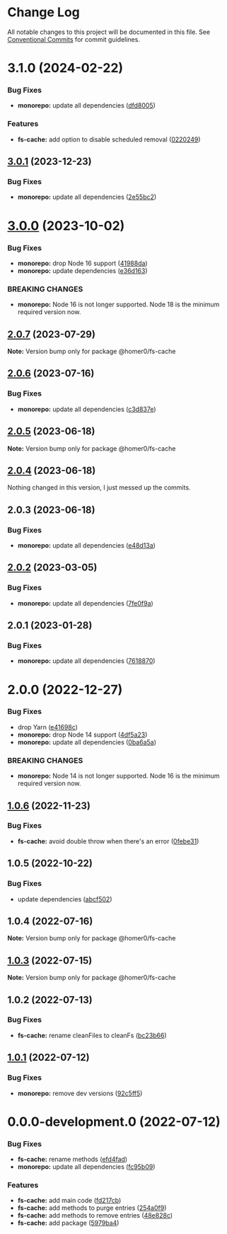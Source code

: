 # Change Log

All notable changes to this project will be documented in this file.
See [Conventional Commits](https://conventionalcommits.org) for commit guidelines.

# 3.1.0 (2024-02-22)

### Bug Fixes

- **monorepo:** update all dependencies ([dfd8005](https://github.com/homer0/packages/commit/dfd80057bf5a5259d0324ca5eecf6e42a58db817))

### Features

- **fs-cache:** add option to disable scheduled removal ([0220249](https://github.com/homer0/packages/commit/02202498c04228b6fca5a2727c0f2e5c33f08909))

## [3.0.1](https://github.com/homer0/packages/compare/@homer0/fs-cache@3.0.0...@homer0/fs-cache@3.0.1) (2023-12-23)

### Bug Fixes

- **monorepo:** update all dependencies ([2e55bc2](https://github.com/homer0/packages/commit/2e55bc20351f39fb52b9555f564102833e168dc1))

# [3.0.0](https://github.com/homer0/packages/compare/@homer0/fs-cache@2.0.7...@homer0/fs-cache@3.0.0) (2023-10-02)

### Bug Fixes

- **monorepo:** drop Node 16 support ([41988da](https://github.com/homer0/packages/commit/41988da8e3f15a1c2daecfe0d7c9243eb19f9351))
- **monorepo:** update dependencies ([e36d163](https://github.com/homer0/packages/commit/e36d1630c8fc754d9359665100c8a027b15cfb9e))

### BREAKING CHANGES

- **monorepo:** Node 16 is not longer supported. Node 18 is the minimum required version now.

## [2.0.7](https://github.com/homer0/packages/compare/@homer0/fs-cache@2.0.6...@homer0/fs-cache@2.0.7) (2023-07-29)

**Note:** Version bump only for package @homer0/fs-cache

## [2.0.6](https://github.com/homer0/packages/compare/@homer0/fs-cache@2.0.5...@homer0/fs-cache@2.0.6) (2023-07-16)

### Bug Fixes

- **monorepo:** update all dependencies ([c3d837e](https://github.com/homer0/packages/commit/c3d837e5820d27a27e97322211478d880000c064))

## [2.0.5](https://github.com/homer0/packages/compare/@homer0/fs-cache@2.0.4...@homer0/fs-cache@2.0.5) (2023-06-18)

**Note:** Version bump only for package @homer0/fs-cache

## [2.0.4](https://github.com/homer0/packages/compare/@homer0/fs-cache@2.0.2...@homer0/fs-cache@2.0.4) (2023-06-18)

Nothing changed in this version, I just messed up the commits.

## 2.0.3 (2023-06-18)

### Bug Fixes

- **monorepo:** update all dependencies ([e48d13a](https://github.com/homer0/packages/commit/e48d13a474ce710f73128a49ca6ad4ac2da23ef0))

## [2.0.2](https://github.com/homer0/packages/compare/@homer0/fs-cache@2.0.1...@homer0/fs-cache@2.0.2) (2023-03-05)

### Bug Fixes

- **monorepo:** update all dependencies ([7fe0f9a](https://github.com/homer0/packages/commit/7fe0f9a39ec89e9b3fa9530e9332828916f3a108))

## 2.0.1 (2023-01-28)

### Bug Fixes

- **monorepo:** update all dependencies ([7618870](https://github.com/homer0/packages/commit/7618870e6ec4d6f281a79b15f139124875c760b2))

# 2.0.0 (2022-12-27)

### Bug Fixes

- drop Yarn ([e41698c](https://github.com/homer0/packages/commit/e41698c310996d1ca520bd6a9a2220017e1a3d49))
- **monorepo:** drop Node 14 support ([4df5a23](https://github.com/homer0/packages/commit/4df5a23c1c3e5d1632679f4902c0c73113252bc0))
- **monorepo:** update all dependencies ([0ba6a5a](https://github.com/homer0/packages/commit/0ba6a5a68413ab557cce5a5afbd6314e42d86671))

### BREAKING CHANGES

- **monorepo:** Node 14 is not longer supported. Node 16 is the minimum required version now.

## [1.0.6](https://github.com/homer0/packages/compare/@homer0/fs-cache@1.0.5...@homer0/fs-cache@1.0.6) (2022-11-23)

### Bug Fixes

- **fs-cache:** avoid double throw when there's an error ([0febe31](https://github.com/homer0/packages/commit/0febe31b0de556cb5cc0f132b0bff67dff5869a7))

## 1.0.5 (2022-10-22)

### Bug Fixes

- update dependencies ([abcf502](https://github.com/homer0/packages/commit/abcf5027fce4cb7d37d9e4cf9aafc1846c7bceb0))

## 1.0.4 (2022-07-16)

**Note:** Version bump only for package @homer0/fs-cache

## [1.0.3](https://github.com/homer0/packages/compare/@homer0/fs-cache@1.0.2...@homer0/fs-cache@1.0.3) (2022-07-15)

**Note:** Version bump only for package @homer0/fs-cache

## 1.0.2 (2022-07-13)

### Bug Fixes

- **fs-cache:** rename cleanFiles to cleanFs ([bc23b66](https://github.com/homer0/packages/commit/bc23b66aa25aedde72455c1702c7c190cfe1ae72))

## [1.0.1](https://github.com/homer0/packages/compare/@homer0/fs-cache@0.0.0-development.0...@homer0/fs-cache@1.0.1) (2022-07-12)

### Bug Fixes

- **monorepo:** remove dev versions ([92c5ff5](https://github.com/homer0/packages/commit/92c5ff5cc9c579879f371c08edbc111b7e1d4319))

# 0.0.0-development.0 (2022-07-12)

### Bug Fixes

- **fs-cache:** rename methods ([efd4fad](https://github.com/homer0/packages/commit/efd4fad757b97f14d4ca552b8168b1e333c18f87))
- **monorepo:** update all dependencies ([fc95b09](https://github.com/homer0/packages/commit/fc95b096bc4c2976ba5cd9c7354890137b66a3bd))

### Features

- **fs-cache:** add main code ([fd217cb](https://github.com/homer0/packages/commit/fd217cbcff0ca34883be2e7cd5a1e7c35bd86f00))
- **fs-cache:** add methods to purge entries ([254a0f9](https://github.com/homer0/packages/commit/254a0f97aac763613f939b69c349efa0b800bf43))
- **fs-cache:** add methods to remove entries ([48e828c](https://github.com/homer0/packages/commit/48e828c3c6ac3ca37fa52d57cbe544bb6edad1a2))
- **fs-cache:** add package ([5979ba4](https://github.com/homer0/packages/commit/5979ba42ba936a9d3fd36e328b999b588340b80a))
